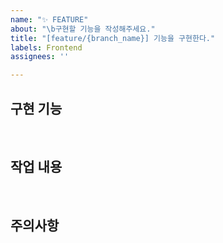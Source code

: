 ```yaml
---
name: "✨ FEATURE"
about: "\b구현할 기능을 작성해주세요."
title: "[feature/{branch_name}] 기능을 구현한다."
labels: Frontend
assignees: ''

---
```


## 구현 기능

<br/>

## 작업 내용

<br/>

## 주의사항
